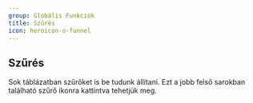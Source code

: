 ```yaml
---
group: Globális Funkciók
title: Szűrés
icon: heroicon-o-funnel
---
```


## Szűrés
Sok táblázatban szűrőket is be tudunk állítani.
Ezt a jobb felső sarokban található szűrő ikonra kattintva tehetjük meg.
